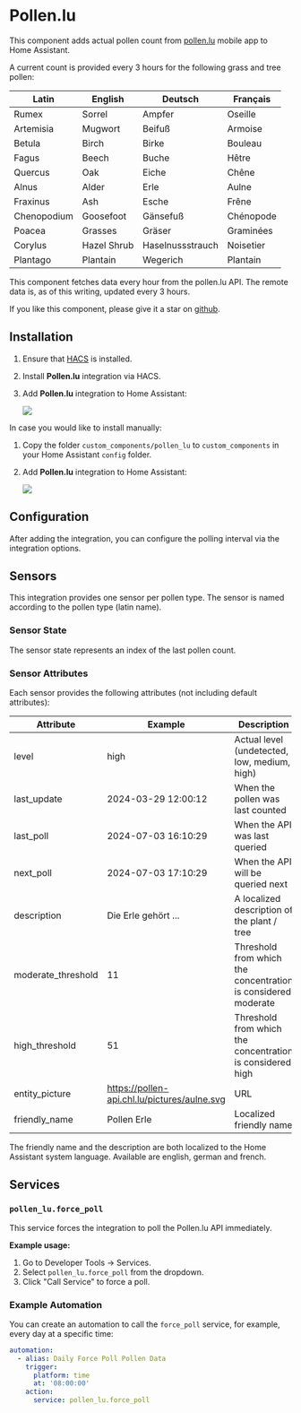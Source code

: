 # Pollen.lu

This component adds actual pollen count from [pollen.lu](https://www.chl.lu/fr/app-pollen) mobile app to Home Assistant.

A current count is provided every 3 hours for the following grass and tree pollen:

 Latin      | English       | Deutsch           | Français
------------|---------------|-------------------|----------
Rumex       | Sorrel        | Ampfer            | Oseille
Artemisia   | Mugwort       | Beifuß            | Armoise
Betula      | Birch         | Birke             | Bouleau
Fagus       | Beech         | Buche             | Hêtre
Quercus     | Oak           | Eiche             | Chêne
Alnus       | Alder         | Erle              | Aulne
Fraxinus    | Ash           | Esche             | Frêne
Chenopodium | Goosefoot     | Gänsefuß          | Chénopode
Poacea      | Grasses       | Gräser            | Graminées
Corylus     | Hazel Shrub   | Haselnussstrauch  | Noisetier
Plantago    | Plantain      | Wegerich          | Plantain


This component fetches data every hour from the pollen.lu API. The remote data is, as of this writing, updated every 3 hours.

If you like this component, please give it a star on [github](https://github.com/Foxi352/hacs_pollen_lu).

## Installation

1. Ensure that [HACS](https://hacs.xyz) is installed.
2. Install **Pollen.lu** integration via HACS.
3. Add **Pollen.lu** integration to Home Assistant:

   [![](https://my.home-assistant.io/badges/config_flow_start.svg)](https://my.home-assistant.io/redirect/config_flow_start?domain=pollen_lu)

In case you would like to install manually:

1. Copy the folder `custom_components/pollen_lu` to `custom_components` in your Home Assistant `config` folder.
2. Add **Pollen.lu** integration to Home Assistant:

   [![](https://my.home-assistant.io/badges/config_flow_start.svg)](https://my.home-assistant.io/redirect/config_flow_start?domain=pollen_lu)

## Configuration

After adding the integration, you can configure the polling interval via the integration options.

## Sensors

This integration provides one sensor per pollen type. The sensor is named according to the pollen type (latin name).

### Sensor State

 The sensor state represents an index of the last pollen count.

### Sensor Attributes

Each sensor provides the following attributes (not including default attributes):

Attribute           | Example             | Description
--------------------|---------------------|-----------------------------
level               | high                | Actual level (undetected, low, medium, high)
last_update         | 2024-03-29 12:00:12 | When the pollen was last counted
last_poll           | 2024-07-03 16:10:29 | When the API was last queried
next_poll           | 2024-07-03 17:10:29 | When the API will be queried next
description         | Die Erle gehört ... | A localized description of the plant / tree
moderate_threshold  | 11                  | Threshold from which the concentration is considered moderate
high_threshold      | 51                  | Threshold from which the concentration is considered high
entity_picture      | https://pollen-api.chl.lu/pictures/aulne.svg  | URL 
friendly_name       | Pollen Erle         | Localized friendly name

The friendly name and the description are both localized to the Home Assistant system language. Available are english, german and french.

## Services

### `pollen_lu.force_poll`

This service forces the integration to poll the Pollen.lu API immediately.

**Example usage:**

1. Go to Developer Tools -> Services.
2. Select `pollen_lu.force_poll` from the dropdown.
3. Click "Call Service" to force a poll.

### Example Automation

You can create an automation to call the `force_poll` service, for example, every day at a specific time:

```yaml
automation:
  - alias: Daily Force Poll Pollen Data
    trigger:
      platform: time
      at: '08:00:00'
    action:
      service: pollen_lu.force_poll
```